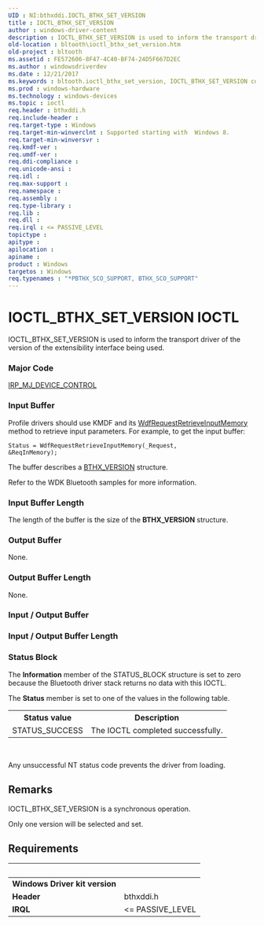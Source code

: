 ```yaml
---
UID : NI:bthxddi.IOCTL_BTHX_SET_VERSION
title : IOCTL_BTHX_SET_VERSION
author : windows-driver-content
description : IOCTL_BTHX_SET_VERSION is used to inform the transport driver of the version of the extensibility interface being used.
old-location : bltooth\ioctl_bthx_set_version.htm
old-project : bltooth
ms.assetid : FE572606-8F47-4C40-BF74-24D5F667D2EC
ms.author : windowsdriverdev
ms.date : 12/21/2017
ms.keywords : bltooth.ioctl_bthx_set_version, IOCTL_BTHX_SET_VERSION control code [Bluetooth Devices], IOCTL_BTHX_SET_VERSION, bthxddi/IOCTL_BTHX_SET_VERSION
ms.prod : windows-hardware
ms.technology : windows-devices
ms.topic : ioctl
req.header : bthxddi.h
req.include-header : 
req.target-type : Windows
req.target-min-winverclnt : Supported starting with  Windows 8.
req.target-min-winversvr : 
req.kmdf-ver : 
req.umdf-ver : 
req.ddi-compliance : 
req.unicode-ansi : 
req.idl : 
req.max-support : 
req.namespace : 
req.assembly : 
req.type-library : 
req.lib : 
req.dll : 
req.irql : <= PASSIVE_LEVEL
topictype : 
apitype : 
apilocation : 
apiname : 
product : Windows
targetos : Windows
req.typenames : "*PBTHX_SCO_SUPPORT, BTHX_SCO_SUPPORT"
---
```


# IOCTL_BTHX_SET_VERSION IOCTL
IOCTL_BTHX_SET_VERSION is used to inform the transport driver of the version of the extensibility interface being used.

### Major Code
[IRP_MJ_DEVICE_CONTROL](xref:"https://docs.microsoft.com/en-us/windows-hardware/drivers/kernel/irp-mj-device-control")

### Input Buffer
Profile drivers should use KMDF and its <a href="..\wdfrequest\nf-wdfrequest-wdfrequestretrieveinputmemory.md">WdfRequestRetrieveInputMemory</a> method to retrieve input parameters.  For example, to get the input buffer:

<code>Status = WdfRequestRetrieveInputMemory(_Request, &amp;ReqInMemory);</code>

The buffer describes a <a href="..\bthxddi\ns-bthxddi-_bthx_version.md">BTHX_VERSION</a> structure. 

Refer to the WDK Bluetooth samples for more information.

### Input Buffer Length
The length of the buffer is the size of the <b>BTHX_VERSION</b> structure.

### Output Buffer
None.

### Output Buffer Length
None.

### Input / Output Buffer
<text></text>

### Input / Output Buffer Length
<text></text>

### Status Block
The 
      <b>Information</b> member of the STATUS_BLOCK structure is set to zero because the Bluetooth driver
      stack returns no data with this IOCTL.

The 
      <b>Status</b> member is set to one of the values in the following table.
<table>
<tr>
<th>Status value</th>
<th>Description</th>
</tr>
<tr>
<td>
STATUS_SUCCESS

</td>
<td>
The IOCTL completed successfully.

</td>
</tr>
</table> 

Any unsuccessful NT status code prevents the driver from loading.

## Remarks
IOCTL_BTHX_SET_VERSION is a synchronous operation.

Only one version will be selected and set.

## Requirements
| &nbsp; | &nbsp; |
| ---- |:---- |
| **Windows Driver kit version** |  |
| **Header** | bthxddi.h |
| **IRQL** | <= PASSIVE_LEVEL |